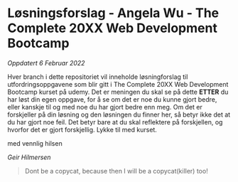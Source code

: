 # Løsningsforslag - Angela Wu - The Complete 20XX Web Development Bootcamp
*Oppdatert 6 Februar 2022*

Hver branch i dette repositoriet vil inneholde løsningforslag til utfordringsoppgavene som blir gitt i The Complete 20XX Web Development Bootcamp kurset på udemy. Det er meningen du skal se på dette **ETTER** du har løst din egen oppgave, for å se om det er noe du kunne gjort bedre, eller kanskje til og med noe du har gjort bedre enn meg. Om det er forskjeller på din løsning og den løsningen du finner her, så betyr ikke det at du har gjort noe feil. Det betyr bare at du skal reflektere på forskjellen, og hvorfor det er gjort forskjellig. Lykke til med kurset.

med vennlig hilsen

*Geir Hilmersen*

> Dont be a copycat, because then I will be a copycat(killer) too!